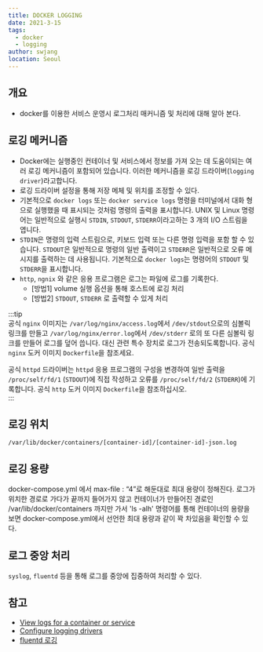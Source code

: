 ```yaml
---
title: DOCKER LOGGING
date: 2021-3-15
tags: 
  - docker
  - logging
author: swjang
location: Seoul  
---
```


## 개요
- docker를 이용한 서비스 운영시 로그처리 매커니즘 및 처리에 대해 알아 본다.

## 로깅 메커니즘
- Docker에는 실행중인 컨테이너 및 서비스에서 정보를 가져 오는 데 도움이되는 여러 로깅 메커니즘이 포함되어 있습니다. 이러한 메커니즘을 로깅 드라이버(`logging driver`)라고합니다.
- 로깅 드라이버 설정을 통해 저장 메체 및 위치를 조정할 수 있다.
- 기본적으로 `docker logs` 또는 `docker service logs` 명령을 터미널에서 대화 형으로 실행했을 때 표시되는 것처럼 명령의 출력을 표시합니다. UNIX 및 Linux 명령어는 일반적으로 실행시 `STDIN`, `STDOUT`, `STDERR`이라고하는 3 개의 I/O 스트림을 엽니다. 
- `STDIN`은 명령의 입력 스트림으로, 키보드 입력 또는 다른 명령 입력을 포함 할 수 있습니다. `STDOUT`은 일반적으로 명령의 일반 출력이고 `STDERR`은 일반적으로 오류 메시지를 출력하는 데 사용됩니다. 기본적으로 `docker logs`는 명령어의 `STDOUT` 및 `STDERR`을 표시합니다.
- `http`, `ngnix` 와 같은 응용 프로그램은 로그는  파일에 로그를 기록한다.
  + [방법1] volume 실행 옵션을 통해 호스트에 로깅 처리
  + [방법2] `STDOUT`, `STDERR` 로 출력할 수 있게 처리

:::tip  
공식 `nginx` 이미지는 `/var/log/nginx/access.log`에서 `/dev/stdout`으로의 심볼릭 링크를 만들고 `/var/log/nginx/error.log`에서 `/dev/stderr` 로의 또 다른 심볼릭 링크를 만들어 로그를 덮어 씁니다. 대신 관련 특수 장치로 로그가 전송되도록합니다. 공식 `nginx` 도커 이미지 `Dockerfile`을 참조세요.

공식 `httpd` 드라이버는 `httpd` 응용 프로그램의 구성을 변경하여 일반 출력을 `/proc/self/fd/1` (`STDOUT`)에 직접 작성하고 오류를 `/proc/self/fd/2` (`STDERR`)에 기록합니다. 공식 `http` 도커 이미지 `Dockerfile`을 참조하십시오.  
:::

## 로깅 위치
```
/var/lib/docker/containers/[container-id]/[container-id]-json.log
```

## 로깅 용량
docker-compose.yml 에서 max-file : “4”로 해둔대로 최대 용량이 정해진다. 로그가 위치한 경로로 가다가 끝까지 들어가지 않고 컨테이너가 만들어진 경로인  /var/lib/docker/containers 까지만 가서 'ls -alh' 명령어를 통해 컨테이너의 용량을 보면 docker-compose.yml에서 선언한 최대 용량과 같이 꽉 차있음을 확인할 수 있다.

## 로그 중앙 처리
`syslog`, `fluentd` 등을 통해 로그를 중앙에 집중하여 처리할 수 있다.


## 참고

- [View logs for a container or service](https://docs.docker.com/config/containers/logging/)
- [Configure logging drivers](https://docs.docker.com/config/containers/logging/configure/)
- [fluentd 로깅](https://hoony-gunputer.tistory.com/entry/docker-%EC%BB%A8%ED%85%8C%EC%9D%B4%EB%84%88-log-%EB%82%A8%EA%B8%B0%EA%B8%B0)